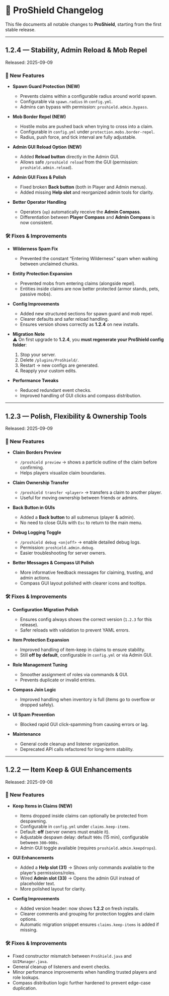 # 📜 ProShield Changelog

This file documents all notable changes to **ProShield**, starting from the first stable release.

---

## **1.2.4 — Stability, Admin Reload & Mob Repel**
Released: 2025-09-09

### 🔑 New Features
- **Spawn Guard Protection (NEW)**  
  - Prevents claims within a configurable radius around world spawn.  
  - Configurable via `spawn.radius` in `config.yml`.  
  - Admins can bypass with permission: `proshield.admin.bypass`.  

- **Mob Border Repel (NEW)**  
  - Hostile mobs are pushed back when trying to cross into a claim.  
  - Configurable in `config.yml` under `protection.mobs.border-repel`.  
  - Radius, push force, and tick interval are fully adjustable.  

- **Admin GUI Reload Option (NEW)**  
  - Added **Reload button** directly in the Admin GUI.  
  - Allows safe `/proshield reload` from the GUI (permission: `proshield.admin.reload`).  

- **Admin GUI Fixes & Polish**  
  - Fixed broken **Back button** (both in Player and Admin menus).  
  - Added missing **Help slot** and reorganized admin tools for clarity.  

- **Better Operator Handling**  
  - Operators (`op`) automatically receive the **Admin Compass**.  
  - Differentiation between **Player Compass** and **Admin Compass** is now consistent.  

### 🛠 Fixes & Improvements
- **Wilderness Spam Fix**  
  - Prevented the constant “Entering Wilderness” spam when walking between unclaimed chunks.  

- **Entity Protection Expansion**  
  - Prevented mobs from entering claims (alongside repel).  
  - Entities inside claims are now better protected (armor stands, pets, passive mobs).  

- **Config Improvements**  
  - Added new structured sections for spawn guard and mob repel.  
  - Clearer defaults and safer reload handling.  
  - Ensures version shows correctly as **1.2.4** on new installs.  

- **Migration Note**  
  ⚠️ On first upgrade to **1.2.4**, you **must regenerate your ProShield config folder**:  
  1. Stop your server.  
  2. Delete `/plugins/ProShield/`.  
  3. Restart → new configs are generated.  
  4. Reapply your custom edits.  

- **Performance Tweaks**  
  - Reduced redundant event checks.  
  - Improved handling of GUI clicks and compass distribution.  

---

## **1.2.3 — Polish, Flexibility & Ownership Tools**
Released: 2025-09-09

### 🔑 New Features
- **Claim Borders Preview**  
  - `/proshield preview` → shows a particle outline of the claim before confirming.  
  - Helps players visualize claim boundaries.  

- **Claim Ownership Transfer**  
  - `/proshield transfer <player>` → transfers a claim to another player.  
  - Useful for moving ownership between friends or admins.  

- **Back Button in GUIs**  
  - Added a **Back button** to all submenus (player & admin).  
  - No need to close GUIs with `Esc` to return to the main menu.  

- **Debug Logging Toggle**  
  - `/proshield debug <on|off>` → enable detailed debug logs.  
  - Permission: `proshield.admin.debug`.  
  - Easier troubleshooting for server owners.  

- **Better Messages & Compass UI Polish**  
  - More informative feedback messages for claiming, trusting, and admin actions.  
  - Compass GUI layout polished with clearer icons and tooltips.  

### 🛠 Fixes & Improvements
- **Configuration Migration Polish**  
  - Ensures config always shows the correct version (`1.2.3` for this release).  
  - Safer reloads with validation to prevent YAML errors.  

- **Item Protection Expansion**  
  - Improved handling of item-keep in claims to ensure stability.  
  - Still **off by default**, configurable in `config.yml` or via Admin GUI.  

- **Role Management Tuning**  
  - Smoother assignment of roles via commands & GUI.  
  - Prevents duplicate or invalid entries.  

- **Compass Join Logic**  
  - Improved handling when inventory is full (items go to overflow or dropped safely).  

- **UI Spam Prevention**  
  - Blocked rapid GUI click-spamming from causing errors or lag.  

- **Maintenance**  
  - General code cleanup and listener organization.  
  - Deprecated API calls refactored for long-term stability.  

---

## **1.2.2 — Item Keep & GUI Enhancements**
Released: 2025-09-08

### 🔑 New Features
- **Keep Items in Claims (NEW)**  
  - Items dropped inside claims can optionally be protected from despawning.  
  - Configurable in `config.yml` under `claims.keep-items`.  
  - Default: **off** (server owners must enable it).  
  - Adjustable despawn delay: default `900s` (15 min), configurable between `300–900s`.  
  - Admin GUI toggle available (requires `proshield.admin.keepdrops`).  

- **GUI Enhancements**
  - Added a **Help slot (31)** → Shows only commands available to the player’s permissions/roles.  
  - Wired **Admin slot (33)** → Opens the admin GUI instead of placeholder text.  
  - More polished layout for clarity.  

- **Config Improvements**
  - Added version header: now shows **1.2.2** on fresh installs.  
  - Clearer comments and grouping for protection toggles and claim options.  
  - Automatic migration snippet ensures `claims.keep-items` is added if missing.  

### 🛠 Fixes & Improvements
- Fixed constructor mismatch between `ProShield.java` and `GUIManager.java`.  
- General cleanup of listeners and event checks.  
- Minor performance improvements when handling trusted players and role lookups.  
- Compass distribution logic further hardened to prevent edge-case duplication.
